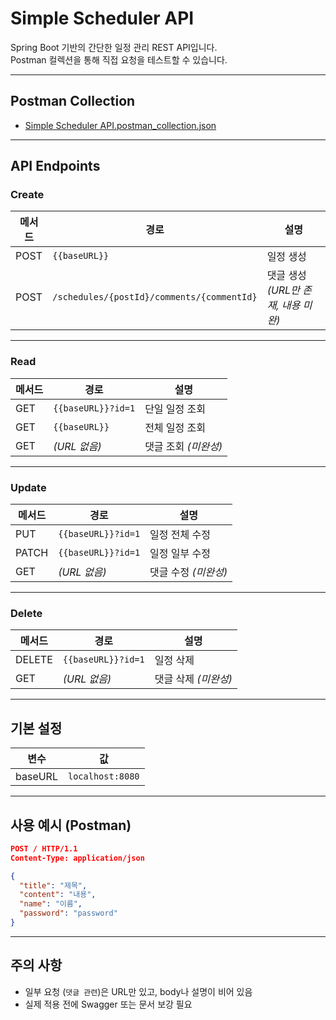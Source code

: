 # Simple Scheduler API

Spring Boot 기반의 간단한 일정 관리 REST API입니다.  
Postman 컬렉션을 통해 직접 요청을 테스트할 수 있습니다.

---

## Postman Collection

- [Simple Scheduler API.postman_collection.json](./Simple%20Scheduler%20API.postman_collection.json)

---

## API Endpoints

### Create

| 메서드 | 경로                     | 설명         |
|--------|--------------------------|--------------|
| POST   | `{{baseURL}}`            | 일정 생성     |
| POST   | `/schedules/{postId}/comments/{commentId}` | 댓글 생성 *(URL만 존재, 내용 미완)* |

---

### Read

| 메서드 | 경로           | 설명         |
|--------|----------------|--------------|
| GET    | `{{baseURL}}?id=1` | 단일 일정 조회 |
| GET    | `{{baseURL}}`      | 전체 일정 조회 |
| GET    | *(URL 없음)*       | 댓글 조회 *(미완성)* |

---

### Update

| 메서드 | 경로           | 설명             |
|--------|----------------|------------------|
| PUT    | `{{baseURL}}?id=1` | 일정 전체 수정     |
| PATCH  | `{{baseURL}}?id=1` | 일정 일부 수정     |
| GET    | *(URL 없음)*       | 댓글 수정 *(미완성)* |

---

### Delete

| 메서드 | 경로           | 설명         |
|--------|----------------|--------------|
| DELETE | `{{baseURL}}?id=1` | 일정 삭제     |
| GET    | *(URL 없음)*       | 댓글 삭제 *(미완성)* |

---

## 기본 설정

| 변수     | 값               |
|----------|------------------|
| baseURL  | `localhost:8080` |

---

## 사용 예시 (Postman)

```json
POST / HTTP/1.1
Content-Type: application/json

{
  "title": "제목",
  "content": "내용",
  "name": "이름",
  "password": "password"
}
```

---

## 주의 사항
- 일부 요청 (`댓글 관련`)은 URL만 있고, body나 설명이 비어 있음
- 실제 적용 전에 Swagger 또는 문서 보강 필요
